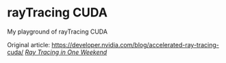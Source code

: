 # rayTracing CUDA
My playground of rayTracing CUDA

Original article: https://developer.nvidia.com/blog/accelerated-ray-tracing-cuda/
[_Ray Tracing in One Weekend_](https://raytracing.github.io/books/RayTracingInOneWeekend.html)
